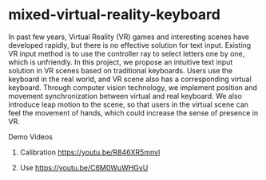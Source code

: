 # mixed-virtual-reality-keyboard

In past few years, Virtual Reality (VR) games and interesting scenes have developed rapidly, but there is no effective solution for text input. Existing VR input method is to use the controller ray to select letters one by one, which is unfriendly. 
In this project, we propose an intuitive text input solution in VR scenes based on traditional keyboards. Users use the keyboard in the real world, and VR scene also has a corresponding virtual keyboard. Through computer vision technology, we implement position and movement synchronization between virtual and real keyboard. We also introduce leap motion to the scene, so that users in the virtual scene can feel the movement of hands, which could increase the sense of presence in VR.


Demo Videos

1. Calibration
https://youtu.be/R846XR5mnvI

2. Use
https://youtu.be/C6M0WuWHGvU
